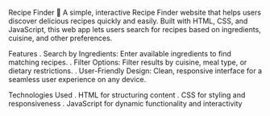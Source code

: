 Recipe Finder 🍲
A simple, interactive Recipe Finder website that helps users discover delicious recipes quickly and easily. Built with HTML, CSS, and JavaScript, this web app lets users search for recipes based on ingredients, cuisine, and other preferences.

Features
. Search by Ingredients: Enter available ingredients to find matching recipes.
. Filter Options: Filter results by cuisine, meal type, or dietary restrictions.
. User-Friendly Design: Clean, responsive interface for a seamless user experience on any device.

Technologies Used
. HTML for structuring content
. CSS for styling and responsiveness
. JavaScript for dynamic functionality and interactivity
